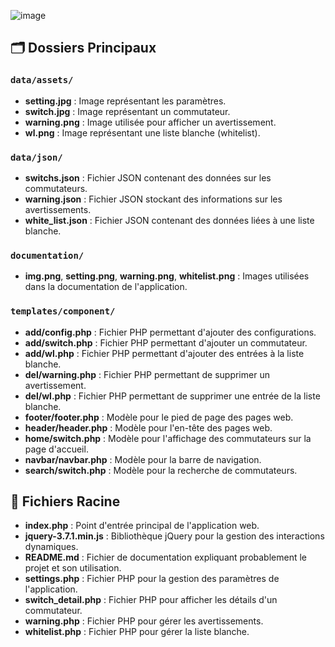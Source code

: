 ![image](uploads/79646e3a113f5e65b6183973b52e9395/image.png)

## 🗂️ Dossiers Principaux

### `data/assets/`

- **setting.jpg** : Image représentant les paramètres.
- **switch.jpg** : Image représentant un commutateur.
- **warning.png** : Image utilisée pour afficher un avertissement.
- **wl.png** : Image représentant une liste blanche (whitelist).

### `data/json/`

- **switchs.json** : Fichier JSON contenant des données sur les commutateurs.
- **warning.json** : Fichier JSON stockant des informations sur les avertissements.
- **white_list.json** : Fichier JSON contenant des données liées à une liste blanche.

### `documentation/`

- **img.png**, **setting.png**, **warning.png**, **whitelist.png** : Images utilisées dans la documentation de l'application.

### `templates/component/`

- **add/config.php** : Fichier PHP permettant d'ajouter des configurations.
- **add/switch.php** : Fichier PHP permettant d'ajouter un commutateur.
- **add/wl.php** : Fichier PHP permettant d'ajouter des entrées à la liste blanche.
- **del/warning.php** : Fichier PHP permettant de supprimer un avertissement.
- **del/wl.php** : Fichier PHP permettant de supprimer une entrée de la liste blanche.
- **footer/footer.php** : Modèle pour le pied de page des pages web.
- **header/header.php** : Modèle pour l'en-tête des pages web.
- **home/switch.php** : Modèle pour l'affichage des commutateurs sur la page d'accueil.
- **navbar/navbar.php** : Modèle pour la barre de navigation.
- **search/switch.php** : Modèle pour la recherche de commutateurs.

## 📄 Fichiers Racine

- **index.php** : Point d'entrée principal de l'application web.
- **jquery-3.7.1.min.js** : Bibliothèque jQuery pour la gestion des interactions dynamiques.
- **README.md** : Fichier de documentation expliquant probablement le projet et son utilisation.
- **settings.php** : Fichier PHP pour la gestion des paramètres de l'application.
- **switch_detail.php** : Fichier PHP pour afficher les détails d'un commutateur.
- **warning.php** : Fichier PHP pour gérer les avertissements.
- **whitelist.php** : Fichier PHP pour gérer la liste blanche.
